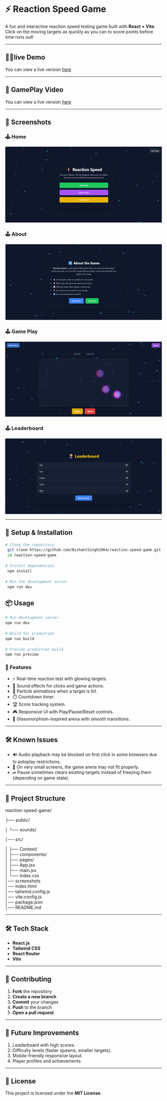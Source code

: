 # ⚡ Reaction Speed Game

A fun and interactive reaction speed testing game built with **React + Vite**.  
Click on the moving targets as quickly as you can to score points before time runs out!

---
## 🧑‍💻live Demo

You can view a live version [here](https://reaction-speed-game-sigma.vercel.app/)

---

## 🎥 GamePlay Video

You can view a live version [here](https://drive.google.com/file/d/1or4vhGTPLPZtrBxGKioieIEgXkJh48hA/view?usp=sharing)

---

## 📸 Screenshots

### 🕹️ Home
![Home Screenshot](https://github.com/NishantSingh2964/Reaction-Speed-Game/blob/main/screenshots/Screenshot%202025-08-31%20160559.png)

### 🕹️ About
![About Screenshot](https://github.com/NishantSingh2964/Reaction-Speed-Game/blob/main/screenshots/Screenshot%202025-08-31%20160632.png)

### 🕹️ Game Play
![Arena Screenshot](https://github.com/NishantSingh2964/Reaction-Speed-Game/blob/main/screenshots/Screenshot%202025-08-31%20160738.png)

### 🕹️ Leaderboard
![LeaderBoard Screenshot](https://github.com/NishantSingh2964/Reaction-Speed-Game/blob/main/screenshots/Screenshot%202025-08-31%20160701.png)

---

## **🚀 Setup & Installation**
```bash
# Clone the repository
 git clone https://github.com/NishantSingh2964/reaction-speed-game.git
 cd reaction-speed-game

# Install dependencies
 npm install

# Run the development server
 npm run dev

```

## **📦 Usage**
```bash
# Run development server
npm run dev

# Build for production
npm run build

# Preview production build
npm run preview
```

### 🚀 Features

- ⚡ Real-time reaction test with glowing targets.
- 🎵 Sound effects for clicks and game actions.
- 🎇 Particle animations when a target is hit.
- ⏱️ Countdown timer.
- 🏆 Score tracking system.
- 🎮 Responsive UI with Play/Pause/Reset controls.
- 🌌 Glassmorphism-inspired arena with smooth transitions.

---

## 🛠️ Known Issues

- 🔊 Audio playback may be blocked on first click in some browsers due to autoplay restrictions.
- 📱 On very small screens, the game arena may not fit properly.
- ⏯ Pause sometimes clears existing targets instead of freezing them (depending on game state).

---

## 📂 Project Structure

reaction-speed-game/  

├── public/

│   └── sounds/

│── src/

│   ├── Context/   
│   ├── components/   
│   ├── pages/              
│   ├── App.jsx            
│   ├── main.jsx           
│   └── index.css           
│── screenshots           
│── index.html              
│── tailwind.config.js     
│── vite.config.js         
│── package.json            
│── README.md              

---

## **🛠 Tech Stack**
- **React.js**
- **Tailwind CSS**
- **React Router**
- **Vite**
  
---

## **🤝 Contributing**
1. **Fork** the repository
2. **Create a new branch** 
3. **Commit** your changes
4. **Push** to the branch
5. **Open a pull request**

---

## 🔮 Future Improvements
1. Leaderboard with high scores.
2. Difficulty levels (faster spawns, smaller targets).
3. Mobile-friendly responsive layout.
4. Player profiles and achievements.

---

## **📜 License**
This project is licensed under the **MIT License**.
```
